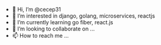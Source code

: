 - 👋 Hi, I’m @cecep31
- 👀 I’m interested in django, golang, microservices, reactjs
- 🌱 I’m currently learning go fiber, react.js
- 💞️ I’m looking to collaborate on ...
- 📫 How to reach me ...

<!---
cecep31/cecep31 is a ✨ special ✨ repository because its `README.md` (this file) appears on your GitHub profile.
You can click the Preview link to take a look at your changes.
--->
